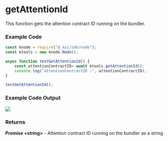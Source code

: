 # getAttentionId

This function gets the attention contract ID running on the bundler.

### Example Code

```javascript
const knode = require("@_koi/sdk/node");
const ktools = new knode.Node();

async function testGetAttentionId() {
    const attentionContractID= await ktools.getAttentionId();
    console.log("attentionContractID :", attentionContractID);
}

testGetAttentionId();
```

### Example Code Output

![](https://lh5.googleusercontent.com/-9mQ3se03z2Lq3OSmxtT3xyV4iSw9qgye2pHX4Ckwk6M8UkrBaEqJKiaGchNxGqan0vrsDmXPRJQzUCvWgJlGhyRQHZM-USaIBZyuDU-I73ouQL4kgWmzVHL3wMfGse7hjZrS7-5)

### Returns

**Promise \<string>** - Attention contract ID running on the bundler as a string

